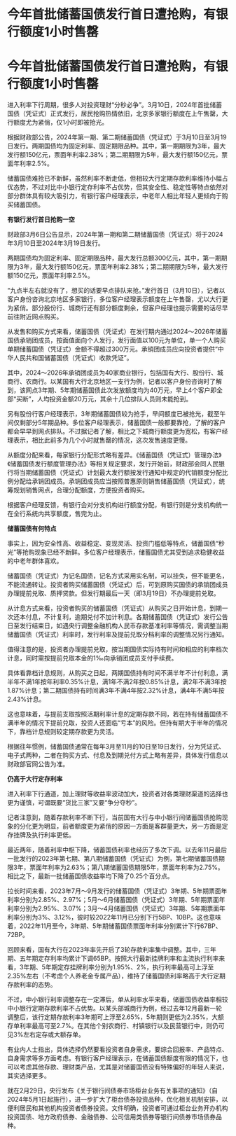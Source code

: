 # 今年首批储蓄国债发行首日遭抢购，有银行额度1小时售罄

# 今年首批储蓄国债发行首日遭抢购，有银行额度1小时售罄

进入利率下行周期，很多人对投资理财“分秒必争”。3月10日，2024年首批储蓄国债（凭证式）正式发行，居民抢购热情依旧，北京多家银行额度在上午售罄，大行额度尤为紧俏，仅1小时即被抢光。

根据财政部公告，2024年第一期、第二期储蓄国债（凭证式）于3月10日至3月19日发行。两期国债均为固定利率、固定期限品种。其中，第一期期限为3年，最大发行额150亿元，票面年利率2.38%；第二期期限为5年，最大发行额150亿元，票面年利率2.5%。

储蓄国债难抢已不新鲜，虽然利率不断走低，但相较大行定期存款利率维持小幅占优态势，不过对比中小银行定存利率不占优势，但其安全性、稳定性等特点依然对部分群体具有较大吸引力，有银行客户经理表示，中老年人相比年轻人更倾向于购买储蓄国债。

**有银行发行首日抢购一空**

财政部3月6日公告显示，2024年第一期和第二期储蓄国债（凭证式）将于2024年3月10日至2024年3月19日发行。

两期国债均为固定利率、固定期限品种，最大发行总额300亿元，其中，第一期期限为3年，最大发行额150亿元，票面年利率2.38%；第二期期限为5年，最大发行额150亿元，票面年利率2.5%。

“九点半左右就没有了，想买的话要早点排队来抢。”发行首日（3月10日），记者以客户身份咨询北京地区多家银行，多位客户经理表示额度在上午售罄，尤以大行更为紧俏。部分股份行、城商行还有部分额度剩余，但客户经理也提示需要的话尽早前往附近网点购买。

从发售和购买方式来看，储蓄国债（凭证式）在发行期内通过2024～2026年储蓄国债承销团成员，按面值面向个人发行，发行面值以100元为单位，单一个人购买单期储蓄国债（凭证式）金额不得超过300万元。承销团成员应向投资者提供“中华人民共和国储蓄国债（凭证式）收款凭证”。

其中，2024～2026年承销团成员为40家商业银行，包括国有大行、股份行、城商行、农商行。以某国有大行北京地区一支行为例，记者以客户身份咨询时了解到，该网点3年期、5年期储蓄国债此次发放额度均为40万元，早上4个客户即全部“买断”，人均投资金额20万元，其余十几位排队人员则未能抢到。

另有股份行客户经理表示，3年期储蓄国债较为抢手，早间额度已被抢光，截至午间仅剩部分5年期品种。多位客户经理表示，储蓄国债一般都要靠抢，了解的客户都会早早到网点排队。不过据记者了解，相比之下城商行额度更为宽松，有客户经理表示，相比此前多为几个小时就售罄的情况，这次发售速度更慢。

从额度分配来看，每家银行分配形式略有差异。《储蓄国债（凭证式）管理办法》《储蓄国债发行额度管理办法》等相关规定要求，发行开始前，财政部会同人民银行将当期储蓄国债（凭证式）计划最大发行额按发行通知中规定的代销额度分配比例分配给承销团成员。承销团成员应当按照普惠原则销售储蓄国债（凭证式），统筹规划销售网点，合理分配额度，方便投资者购买。

根据客户经理反馈，有银行会对分支机构进行额度分配，有银行则是分支机构统一在全行系统内共享额度，售完为止。

**储蓄国债有何特点**

事实上，因为安全性高、收益稳定、变现灵活、投资门槛低等特点，储蓄国债“秒光”等抢购现象已经不新鲜。多位客户经理表示，储蓄国债尤其受到追求稳健收益的中老年群体喜欢。

储蓄国债（凭证式）为记名国债，记名方式采用实名制，可以挂失，但不能更名，不能流通转让。投资者购买储蓄国债（凭证式）后，可到原购买国债的承销团成员办理提前兑取、质押贷款。但发行期最后一天（即3月19日）不办理提前兑取。

从计息方式来看，投资者购买的储蓄国债（凭证式）从购买之日开始计息，到期一次还本付息，不计复利，逾期兑付不加计利息。各期储蓄国债（凭证式）发行公告日至发行结束日，如遇央行调整金融机构人民币存款基准利率等情况，需调整当期储蓄国债（凭证式）利率时，发行利率及提前兑取分档利率的调整情况另行通知。

值得注意的是，投资者办理提前兑取，按当期国债实际持有时间和相应的利率档次计息，同时需按提前兑取本金的1‰向承销团成员支付手续费。

具体看靠档计息规则，从购买之日起，两期国债持有时间不满半年不计付利息，满半年不满1年按年利率0.35%计息，满1年不满2年按0.85%计息，满2年不满3年按1.87%计息；第二期国债持有时间满3年不满4年按2.32%计息，满4年不满5年按2.43%计息。

这也意味着，与提前支取按照活期利率计息的定期存款不同，若在持有储蓄国债不满半年的情况下提前兑取，投资人还面临“亏本”的风险。但持有期大于半年的情况下，靠档计息规则较定期存款更为灵活。

根据往年惯例，储蓄国债通常在每年3月至11月的10日至19日发行，分为凭证式、电子式两种，二者在购买方式、付息及到期兑付方式上略有差异，具体发行信息以财政部官网公告为准。

**仍高于大行定存利率**

进入利率下行通道，加上理财等收益率波动加大，投资者对各类理财渠道的选择也更为谨慎，可谓既要“货比三家”又要“争分夺秒”。

记者注意到，随着存款利率不断下行，当前国有大行与中小银行间储蓄国债抢购现象的分化更为明显，前者额度更为紧俏的原因一方面是客群量更大，另一方面是定存挂牌及执行利率更低。

最近两年，随着利率中枢下降，储蓄国债利率也经历了多次下调。以去年11月最后一批发行的2023年第七期、第八期储蓄国债（凭证式）为例，第七期储蓄国债期限3年，票面年利率为2.63%；第八期储蓄国债期限5年，票面年利率为2.75%。相比之下，最新一批储蓄国债收益率均下降了0.25个百分点。

拉长时间来看，2023年7月～9月发行的储蓄国债（凭证式）3年期、5年期票面年利率分别为2.85%、2.97%；5月～6月储蓄国债（凭证式）3年期、5年期票面年利率分别为2.95%、3.07%；3月～4月储蓄国债（凭证式）3年期、5年期票面年利率分别为3%、3.12%，彼时较2022年11月已分别下行5BP、10BP。这也意味着，2022年11月至今，3年期、5年期储蓄国债票面年利率分别累计下行67BP、72BP。

回顾来看，国有大行在2023年率先开启了3轮存款利率集中调整。其中，三年期、五年期定存利率均累计下调65BP。按照大行最新挂牌利率和主流执行利率来看，3年期、5年期定存挂牌利率分别为1.95%、2%，执行利率最高可上浮至2.35%左右（不考虑个人养老金专属产品），维持了储蓄国债利率略高于大行定期存款利率的态势。

不过，中小银行利率调整存在一定滞后，单从利率水平来看，储蓄国债收益率相较中小银行定期存款利率不占优势。以某头部城商行为例，经过去年12月最新一轮调整后，该行定期存款利率3年期可上浮至2.65%，5年期则更低为2.35%，大额存单利率最高可至2.7%。在其他个别农商行、村镇银行以及民营银行中，则仍可见3%左右定存或大额存单。

有业内人士指出，具体选择仍然要看投资者自身需求，要综合回报率、产品特点、自身需求等多方面考虑。有银行客户经理表示，在储蓄国债额度有限的情况下，也可以考虑其他存款、理财类产品，尤其是对储蓄国债没有特殊偏好的年轻人来说，其实选择更多。

就在2月29日，央行发布《关于银行间债券市场柜台业务有关事项的通知》（自2024年5月1日起施行），进一步扩大了柜台债券投资品种，优化相关机制安排，以便利居民和其他机构投资者债券投资。文件明确，投资者可通过柜台业务开办机构投资国债、地方政府债券、金融债券、公司信用类债券等银行间债券市场债券品种。

